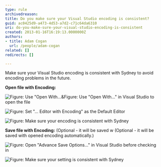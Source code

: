 ```yaml
---
type: rule
archivedreason: 
title: Do you make sure your Visual Studio encoding is consistent?
guid: ac0425d9-a473-4d53-a7d2-c71c64da6310
uri: do-you-make-sure-your-visual-studio-encoding-is-consistent
created: 2013-01-16T16:19:13.0000000Z
authors:
- title: Adam Cogan
  url: /people/adam-cogan
related: []
redirects: []

---
```


Make sure your Visual Studio encoding is consistent with Sydney to avoid encoding problems in the future.

<!--endintro-->

**Open file with Encoding:**

![Figure: Use "Open With...&Figure: Use "Open With..." in Visual Studio to open the file](OpenFileWithOption.png)  

![Figure: Set "... Editor with Encoding" as the Default Editor](OpenFileDialog.png)  

![Figure: Make sure your encoding is consistent with Sydney](OpenFileEncoding.png)  

**Save file with Encoding:** (Optional - it will be saved w (Optional - it will be saved with opened encoding automatically.)

![Figure: Open "Advance Save Options..." in Visual Studio before checking in](AdvancedSaveOptions.png)  

![Figure: Make sure your setting is consistent with Sydney](AdvancedSaveOptionsEncoding.png)
